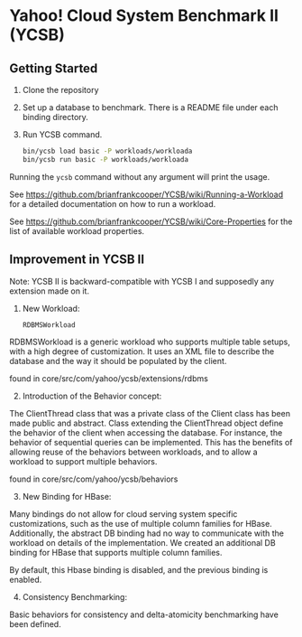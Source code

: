 Yahoo! Cloud System Benchmark II (YCSB)
====================================

Getting Started
---------------

1. Clone the repository
    
2. Set up a database to benchmark. There is a README file under each binding 
   directory.

3. Run YCSB command. 
    
    ```sh
    bin/ycsb load basic -P workloads/workloada
    bin/ycsb run basic -P workloads/workloada
    ```

  Running the `ycsb` command without any argument will print the usage. 
   
  See https://github.com/brianfrankcooper/YCSB/wiki/Running-a-Workload
  for a detailed documentation on how to run a workload.

  See https://github.com/brianfrankcooper/YCSB/wiki/Core-Properties for 
  the list of available workload properties.

Improvement in YCSB II
---------------

Note:
  YCSB II is backward-compatible with YCSB I and supposedly any extension
  made on it.

1. New Workload:
    
    ```sh
    RDBMSWorkload
    ```


  RDBMSWorkload is a generic workload who supports multiple table setups, with
  a high degree of customization. It uses an XML file to describe the database
  and the way it should be populated by the client.

  found in core/src/com/yahoo/ycsb/extensions/rdbms

2. Introduction of the Behavior concept:
  
  The ClientThread class that was a private class of the Client class has been
  made public and abstract. Class extending the ClientThread object define
  the behavior of the client when accessing the database. For instance, the 
  behavior of sequential queries can be implemented. This has the benefits of
  allowing reuse of the behaviors between workloads, and to allow a workload
  to support multiple behaviors.

  found in core/src/com/yahoo/ycsb/behaviors

3. New Binding for HBase:

  Many bindings do not allow for cloud serving system specific customizations,
  such as the use of multiple column families for HBase. Additionally, the 
  abstract DB binding had no way to communicate with the workload on details
  of the implementation. We created an additional DB binding for HBase that
  supports multiple column families.

  By default, this Hbase binding is disabled, and the previous binding is
  enabled.

4. Consistency Benchmarking:

  Basic behaviors for consistency and delta-atomicity benchmarking have been 
  defined.